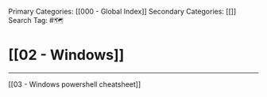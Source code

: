 Primary Categories: [[000 - Global Index]] 
Secondary Categories: [[]] 
Search Tag: #🗺  

# [[02 - Windows]]  
***

[[03 - Windows powershell cheatsheet]]

